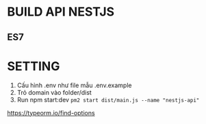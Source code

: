 # BUILD API NESTJS



## ES7


# SETTING
1. Cấu hình .env như file mẫu .env.example
2. Trỏ domain vào folder/dist
3. Run npm start:dev
   `pm2 start dist/main.js --name "nestjs-api"`

   


https://typeorm.io/find-options
